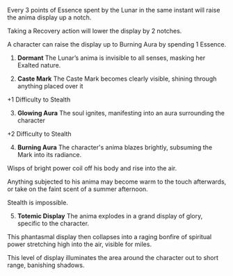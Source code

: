 Every 3 points of Essence spent by the Lunar in the same instant will raise the anima display up a notch.

Taking a Recovery action will lower the display by 2 notches.

A character can raise the display up to Burning Aura by spending 1 Essence.

1. **Dormant**
  The Lunar’s anima is invisible to all senses, masking her Exalted nature.

2. **Caste Mark**
  The Caste Mark becomes clearly visible, shining through anything placed over it

  +1 Difficulty to Stealth

3. **Glowing Aura**
  The soul ignites, manifesting into an aura surrounding the character

  +2 Difficulty to Stealth

4. **Burning Aura**
  The character's anima blazes brightly, subsuming the Mark into its radiance.

  Wisps of bright power coil off his body and rise into the air.

  Anything subjected to his anima may become warm to the touch afterwards, or take on the faint scent of a summer afternoon.

  Stealth is impossible.

5. **Totemic Display**
  The anima explodes in a grand display of glory, specific to the character.

  This phantasmal display then collapses into a raging bonfire of spiritual power stretching high into the air, visible for miles.

  This level of display illuminates the area around the character out to short range, banishing shadows.
